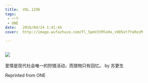 ```yaml
---
title:	VOL.1296
tags:
 - 一个
 - ONE
date:	2016/04/24 1:41:45
cover:	http://image.wufazhuce.com/Fl_5pmV3tMloHo_x9D5ot7YaRozM

---
```

![](http://image.wufazhuce.com/Fl_5pmV3tMloHo_x9D5ot7YaRozM)
---

爱情是现代社会唯一的狩猎活动，而猎物只有回忆。 by 苏更生
 
Reprinted from ONE

